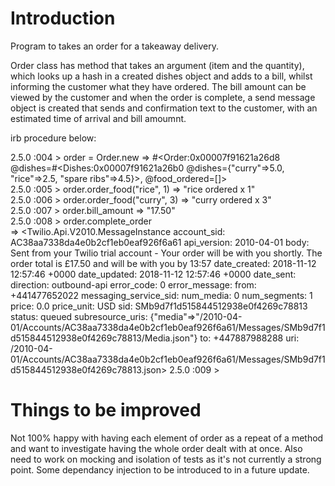 # Introduction 

Program to takes an order for a takeaway delivery. 

Order class has method that takes an argument (item and the quantity), which looks up a hash in a created dishes object and adds to a bill, whilst informing the customer what they have ordered. The bill amount can be viewed by the customer and when the order is complete, a send message object is created that sends and confirmation text to the customer, with an estimated time of arrival and bill amoumnt. 

irb procedure below:  


2.5.0 :004 > order = Order.new
 => #<Order:0x00007f91621a26d8 @dishes=#<Dishes:0x00007f91621a26b0 @dishes={"curry"=>5.0, "rice"=>2.5, "spare ribs"=>4.5}>, @food_ordered=[]><br/> 
2.5.0 :005 > order.order_food("rice", 1)
 => "rice ordered x 1"<br/>
2.5.0 :006 > order.order_food("curry", 3)
 => "curry ordered x 3"<br/>
2.5.0 :007 > order.bill_amount
 => "17.50"<br/>
2.5.0 :008 > order.complete_order<br/>
 => <Twilio.Api.V2010.MessageInstance account_sid: AC38aa7338da4e0b2cf1eb0eaf926f6a61 api_version: 2010-04-01 body: Sent from your Twilio trial account - Your order will be with you shortly. The order total is £17.50 and will be with you by 13:57 date_created: 2018-11-12 12:57:46 +0000 date_updated: 2018-11-12 12:57:46 +0000 date_sent:  direction: outbound-api error_code: 0 error_message:  from: +441477652022 messaging_service_sid:  num_media: 0 num_segments: 1 price: 0.0 price_unit: USD sid: SMb9d7f1d515844512938e0f4269c78813 status: queued subresource_uris: {"media"=>"/2010-04-01/Accounts/AC38aa7338da4e0b2cf1eb0eaf926f6a61/Messages/SMb9d7f1d515844512938e0f4269c78813/Media.json"} to: +447887988288 uri: /2010-04-01/Accounts/AC38aa7338da4e0b2cf1eb0eaf926f6a61/Messages/SMb9d7f1d515844512938e0f4269c78813.json> 
2.5.0 :009 > 

# Things to be improved

Not 100% happy with having each element of order as a repeat of a method and want to investigate having the whole order dealt with at once. Also need to work on mocking and isolation of tests as it's not currently a strong point. Some dependancy injection to be introduced to in a future update.
